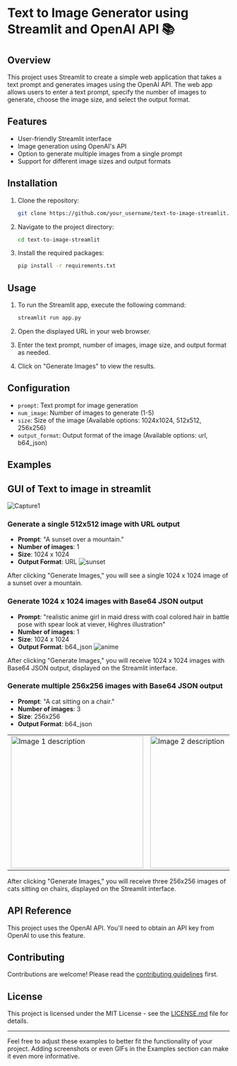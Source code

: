 # Text to Image Generator using Streamlit and OpenAI API 📚

## Overview

This project uses Streamlit to create a simple web application that takes a text prompt and generates images using the OpenAI API. The web app allows users to enter a text prompt, specify the number of images to generate, choose the image size, and select the output format.

## Features

- User-friendly Streamlit interface
- Image generation using OpenAI's API
- Option to generate multiple images from a single prompt
- Support for different image sizes and output formats

## Installation

1. Clone the repository:

    ```bash
    git clone https://github.com/your_username/text-to-image-streamlit.git
    ```

2. Navigate to the project directory:

    ```bash
    cd text-to-image-streamlit
    ```

3. Install the required packages:

    ```bash
    pip install -r requirements.txt
    ```

## Usage

1. To run the Streamlit app, execute the following command:

    ```bash
    streamlit run app.py
    ```

2. Open the displayed URL in your web browser.

3. Enter the text prompt, number of images, image size, and output format as needed.

4. Click on "Generate Images" to view the results.

## Configuration

- `prompt`: Text prompt for image generation
- `num_image`: Number of images to generate (1-5)
- `size`: Size of the image (Available options: 1024x1024, 512x512, 256x256)
- `output_format`: Output format of the image (Available options: url, b64_json)

## Examples
## GUI of Text to image in  streamlit
![Capture1](https://github.com/Umeshbalande/Text_to_image_DallE/assets/3708552/e6ac252d-928e-4e86-b47e-1c5cb0ea0208)

### Generate a single 512x512 image with URL output

- **Prompt**: "A sunset over a mountain."
- **Number of images**: 1
- **Size**: 1024 x 1024
- **Output Format**: URL
![sunset](https://github.com/Umeshbalande/Text_to_image_DallE/assets/3708552/9c82d4a1-5587-440b-a146-866b2b85bfbf)

After clicking "Generate Images," you will see a single  1024 x 1024 image of a sunset over a mountain.

### Generate  1024 x 1024  images with Base64 JSON output

- **Prompt**: "realistic anime girl in maid dress with coal colored hair in battle pose with spear look at viever, Highres illustration"
- **Number of images**: 1
- **Size**: 1024 x 1024
- **Output Format**: b64_json
![anime](https://github.com/Umeshbalande/Text_to_image_DallE/assets/3708552/46be7af1-6017-48a0-8c7b-52e4745ad73a)

After clicking "Generate Images," you will receive 1024 x 1024  images with Base64 JSON output, displayed on the Streamlit interface.


### Generate multiple 256x256 images with Base64 JSON output

- **Prompt**: "A cat sitting on a chair."
- **Number of images**: 3
- **Size**: 256x256
- **Output Format**: b64_json

<table>
  <tr>
    <td> <img src="images/image1.png" alt="Image 1 description" style="width: 300px;"/> </td>
    <td> <img src="images/image2.png" alt="Image 2 description" style="width: 300px;"/> </td>
    <td> <img src="images/image3.png" alt="Image 3 description" style="width: 300px;"/> </td>
  </tr>
</table>

After clicking "Generate Images," you will receive three 256x256 images of cats sitting on chairs, displayed on the Streamlit interface.


## API Reference

This project uses the OpenAI API. You'll need to obtain an API key from OpenAI to use this feature.

## Contributing

Contributions are welcome! Please read the [contributing guidelines](CONTRIBUTING.md) first.

## License

This project is licensed under the MIT License - see the [LICENSE.md](LICENSE.md) file for details.

---

Feel free to adjust these examples to better fit the functionality of your project. Adding screenshots or even GIFs in the Examples section can make it even more informative.
